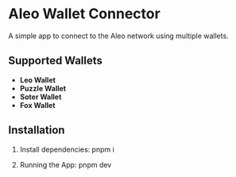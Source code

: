 # Aleo Wallet Connector

A simple app to connect to the Aleo network using multiple wallets.

## Supported Wallets

- **Leo Wallet**
- **Puzzle Wallet**
- **Soter Wallet**
- **Fox Wallet**

## Installation

1. Install dependencies:
   pnpm i

2. Running the App:
   pnpm dev
